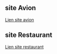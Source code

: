 ## site Avion
[Lien site avion](https://maquette-avion-mael.netlify.app/)

## site Restaurant
[Lien site restaurant](https://maquette-restaurant-mael.netlify.app/)
